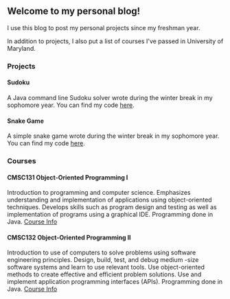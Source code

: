 ## Welcome to my personal blog!

I use this blog to post my personal projects since my freshman year.

In addition to projects, I also put a list of courses I've passed in University of Maryland.

### Projects

#### Sudoku
A Java command line Sudoku solver wrote during the winter break in my sophomore year. You can find my code [here](https://github.com/SiddarGu/Sudoku/blob/master/SudokuSystem.java).

#### Snake Game
A simple snake game wrote during the winter break in my sophomore year. You can find my code [here](https://github.com/SiddarGu/SnakeGame).

### Courses

#### CMSC131 Object-Oriented Programming I
Introduction to programming and computer science. Emphasizes understanding and implementation of applications using object-oriented techniques. Develops skills such as program design and testing as well as implementation of programs using a graphical IDE. Programming done in Java.
[Course Info](http://www.cs.umd.edu/class/spring2019/cmsc131-02XX/)

#### CMSC132 Object-Oriented Programming II
Introduction to use of computers to solve problems using software engineering principles. Design, build, test, and debug medium -size software systems and learn to use relevant tools. Use object-oriented methods to create effective and efficient problem solutions. Use and implement application programming interfaces (APIs). Programming done in Java.
[Course Info](https://www.cs.umd.edu/class/fall2019/cmsc132/)
